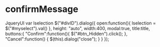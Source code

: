 # confirmMessage
JqueryUI
var lselection
$("#divID").dialog({
  open:function(){
   lselection = $("#myselect").val() 
  },
  height: "auto",
  width:400,
  modal:true,
  title:title,
  buttons:{
    "Confirm":function(){
        $("#btn_Hidden").click();
  },
  "Cancel":function() {
    $(this).dialog("close");
  }
 }
});
